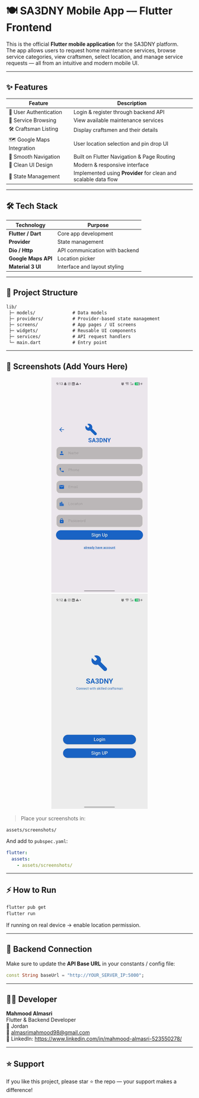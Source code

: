 # 🍽️ SA3DNY Mobile App — Flutter Frontend

This is the official **Flutter mobile application** for the SA3DNY platform.  
The app allows users to request home maintenance services, browse service categories, view craftsmen, select location, and manage service requests — all from an intuitive and modern mobile UI.

---

## ✨ Features

| Feature | Description |
|--------|-------------|
| 👤 User Authentication | Login & register through backend API |
| 🧰 Service Browsing | View available maintenance services |
| 🛠️ Craftsman Listing | Display craftsmen and their details |
| 🗺️ Google Maps Integration | User location selection and pin drop UI |
| 🧭 Smooth Navigation | Built on Flutter Navigation & Page Routing |
| 🎨 Clean UI Design | Modern & responsive interface |
| 🔄 State Management | Implemented using **Provider** for clean and scalable data flow |

---

## 🛠 Tech Stack

| Technology | Purpose |
|------------|---------|
| **Flutter / Dart** | Core app development |
| **Provider** | State management |
| **Dio / Http** | API communication with backend |
| **Google Maps API** | Location picker |
| **Material 3 UI** | Interface and layout styling |

---

## 📂 Project Structure

```
lib/
 ├─ models/              # Data models
 ├─ providers/           # Provider-based state management
 ├─ screens/             # App pages / UI screens
 ├─ widgets/             # Reusable UI components
 ├─ services/            # API request handlers
 └─ main.dart            # Entry point
```

---

## 📸 Screenshots (Add Yours Here)

<p align="center">
  <img src="assets/s1.jpg" width="260"/>
  <img src="assets/s2.jpg" width="260"/>
</p>

> Place your screenshots in:
```
assets/screenshots/
```

And add to `pubspec.yaml`:

```yaml
flutter:
  assets:
    - assets/screenshots/
```

---

## ⚡ How to Run

```bash
flutter pub get
flutter run
```

If running on real device → enable location permission.

---

## 🔗 Backend Connection

Make sure to update the **API Base URL** in your constants / config file:

```dart
const String baseUrl = "http://YOUR_SERVER_IP:5000";
```

---

## 👨‍💻 Developer

**Mahmood Almasri**  
Flutter & Backend Developer  
📍 Jordan  
📧 almasrimahmood98@gmail.com  
🔗 LinkedIn: https://www.linkedin.com/in/mahmood-almasri-523550278/

---

## ⭐ Support
If you like this project, please star ⭐ the repo — your support makes a difference!

